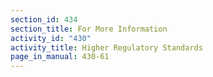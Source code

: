 ```yaml
---
section_id: 434
section_title: For More Information
activity_id: "430"
activity_title: Higher Regulatory Standards
page_in_manual: 430-61
---
```

